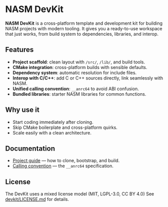 # NASM DevKit

**NASM DevKit** is a cross-platform template and development kit for building NASM projects with modern tooling. It gives you a ready-to-use workspace that just works, from build system to dependencies, libraries, and interop.

## Features

* **Project scaffold**: clean layout with `/src/`, `/lib/`, and build tools.
* **CMake integration**: cross-platform builds with sensible defaults.
* **Dependency system**: automatic resolution for include files.
* **Interop with C/C++**: add C or C++ sources directly, link seamlessly with NASM.
* **Unified calling convention**: `__anrc64` to avoid ABI confusion.
* **Bundled libraries**: starter NASM libraries for common functions.

## Why use it

* Start coding immediately after cloning.
* Skip CMake boilerplate and cross-platform quirks.
* Scale easily with a clean architecture.

## Documentation

* [Project guide](GUIDE.md) — how to clone, bootstrap, and build.
* [Calling convention](CALLING_CONVENTION.md) — the `__anrc64` specification.

## License

The DevKit uses a mixed license model (MIT, LGPL-3.0, CC BY 4.0)
See [devkit/LICENSE.md](LICENSE.md) for details.
